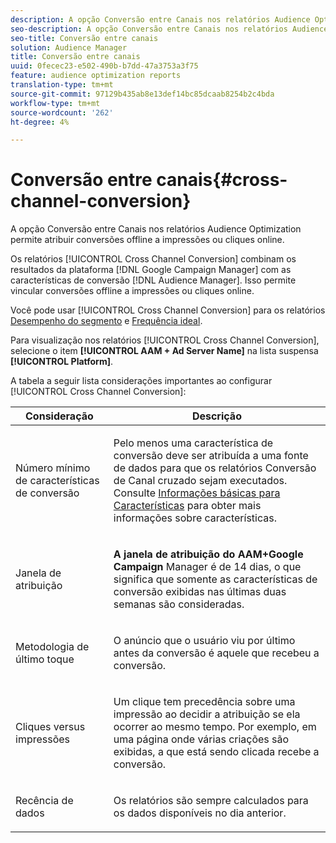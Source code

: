 ```yaml
---
description: A opção Conversão entre Canais nos relatórios Audience Optimization permite atribuir conversões offline a impressões ou cliques online.
seo-description: A opção Conversão entre Canais nos relatórios Audience Optimization permite atribuir conversões offline a impressões ou cliques online.
seo-title: Conversão entre canais
solution: Audience Manager
title: Conversão entre canais
uuid: 0fecec23-e502-490b-b7dd-47a3753a3f75
feature: audience optimization reports
translation-type: tm+mt
source-git-commit: 97129b435ab8e13def14bc85dcaab8254b2c4bda
workflow-type: tm+mt
source-wordcount: '262'
ht-degree: 4%

---
```



# Conversão entre canais{#cross-channel-conversion}

A opção Conversão entre Canais nos relatórios Audience Optimization permite atribuir conversões offline a impressões ou cliques online.

Os relatórios [!UICONTROL Cross Channel Conversion] combinam os resultados da plataforma [!DNL Google Campaign Manager] com as características de conversão [!DNL Audience Manager]. Isso permite vincular conversões offline a impressões ou cliques online.

Você pode usar [!UICONTROL Cross Channel Conversion] para os relatórios [Desempenho do segmento](../../../reporting/audience-optimization-reports/aor-advertisers/segment-performance.md) e [Frequência ideal](../../../reporting/audience-optimization-reports/aor-advertisers/optimal-frequency.md).

Para visualização nos relatórios [!UICONTROL Cross Channel Conversion], selecione o item **[!UICONTROL AAM + Ad Server Name]** na lista suspensa **[!UICONTROL Platform]**.

A tabela a seguir lista considerações importantes ao configurar [!UICONTROL Cross Channel Conversion]:

<table id="table_62590B4AB7624B619EC9AA8FF89722C9"> 
 <thead> 
  <tr> 
   <th class="entry"> Consideração </th> 
   <th class="entry"> Descrição </th> 
  </tr> 
 </thead>
 <tbody> 
  <tr> 
   <td colname="col01"> <p>Número mínimo de características de conversão </p> </td> 
   <td colname="col1"> <p>Pelo menos uma característica de conversão deve ser atribuída a uma fonte de dados para que os relatórios <span class="wintitle"> Conversão de Canal cruzado</span> sejam executados. Consulte <a href="../../../features/traits/create-onboarded-rule-based-traits.md"> Informações básicas para Características</a> para obter mais informações sobre características. </p> </td> 
  </tr>
  <tr> 
   <td> <p>Janela de atribuição </p> </td> 
   <td> <p> <b><span class="uicontrol"> A janela de atribuição do AAM+Google Campaign </span></b> Manager é de 14 dias, o que significa que somente as características de conversão exibidas nas últimas duas semanas são consideradas. </p> </td> 
  </tr> 
  <tr> 
   <td> <p>Metodologia de último toque </p> </td> 
   <td> <p>O anúncio que o usuário viu por último antes da conversão é aquele que recebeu a conversão. </p> </td> 
  </tr> 
  <tr> 
   <td> <p>Cliques versus impressões </p> </td> 
   <td> <p>Um clique tem precedência sobre uma impressão ao decidir a atribuição se ela ocorrer ao mesmo tempo. Por exemplo, em uma página onde várias criações são exibidas, a que está sendo clicada recebe a conversão. </p> </td> 
  </tr> 
  <tr> 
   <td> <p>Recência de dados </p> </td> 
   <td> <p>Os relatórios são sempre calculados para os dados disponíveis no dia anterior. </p> </td> 
  </tr> 
 </tbody> 
</table>
